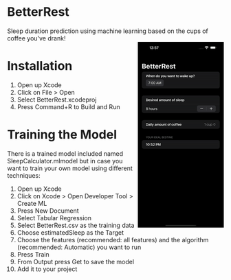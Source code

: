 # BetterRest
 Sleep duration prediction using machine learning based on the cups of coffee you've drank!    
 <img align="right" src="./BetterRest.gif">
# Installation
 1. Open up Xcode
 2. Click on File > Open
 3. Select BetterRest.xcodeproj
 4. Press Command+R to Build and Run
# Training the Model
 There is a trained model included named SleepCalculator.mlmodel but in case you want to train your own model using different techniques:
 1. Open up Xcode
 2. Click on Xcode > Open Developer Tool > Create ML
 3. Press New Document
 4. Select Tabular Regression
 5. Select BetterRest.csv as the training data
 6. Choose estimatedSleep as the Target
 7. Choose the features (recommended: all features) and the algorithm (recommended: Automatic) you want to run
 8. Press Train
 9. From Output press Get to save the model
 10. Add it to your project
 
